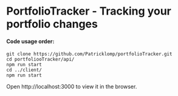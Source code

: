 # PortfolioTracker - Tracking your portfolio changes

#### Code usage order:

```
git clone https://github.com/Patricklomp/portfolioTracker.git
cd portfoliooTracker/api/
npm run start
cd ../client/
npm run start
```
Open http://localhost:3000 to view it in the browser.
